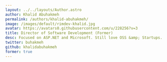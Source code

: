 ```yaml
---
layout: ../../layouts/Author.astro
author: Khalid Abuhakmeh
permalink: /authors/khalid-abuhakmeh/
image: /images/default/rimdev-khalid.jpg
avatar: https://avatars0.githubusercontent.com/u/228256?v=3
title: Director of Software Development (Former)
desc: Focused on ASP.NET and Microsoft. Still love OSS &amp; Startups.
twitter: buhakmeh
github: khalidabuhakmeh
former: true
---
```

